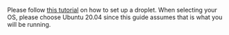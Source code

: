 Please follow [this tutorial](https://www.digitalocean.com/docs/droplets/how-to/create/) on how to set up a droplet.
When selecting your OS, please choose Ubuntu 20.04 since this guide assumes that is what you will be running.